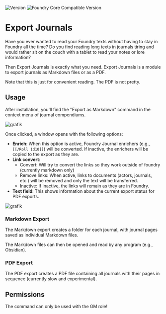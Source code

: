 ![Version](https://img.shields.io/github/v/tag/Cibola8/exportjournals?label=Version&style=flat-square&color=2577a1) ![Foundry Core Compatible Version](https://img.shields.io/badge/dynamic/json.svg?url=https%3A%2F%2Fraw.githubusercontent.com%2FCibola8%2Fexportjournals%foundry13%2Fmodule.json&label=Foundry%20Core%20Compatible%20Version&query=$.compatibility.verified&style=flat-square&color=ff6400)


# Export Journals

Have you ever wanted to read your Foundry texts without having to stay in Foundry all the time? Do you find reading long texts in journals tiring and would rather sit on the couch with a tablet to read your notes or lore information?

Then Export Journals is exactly what you need. Export Journals is a module to export journals as Markdown files or as a PDF.

Note that this is just for convenient reading. The PDF is not pretty.

## Usage

After installation, you'll find the "Export as Markdown" command in the context menu of journal compendiums.

![grafik](https://github.com/user-attachments/assets/8fb2f296-194d-4133-a3aa-57300c67f836)

Once clicked, a window opens with the following options:
- **Enrich**: When this option is active, Foundry Journal enrichers (e.g., `[[/Roll 1d10]]`) will be converted. If inactive, the enrichers will be copied to the export as they are.
- **Link convert**: 
    * Convert: Will try to convert the links so they work outside of foundry (currently markdown only)
    * Remove links: When active, links to documents (actors, journals, etc.) will be removed and only the text will be transferred. 
    * Inactive: If inactive, the links will remain as they are in Foundry.
- **Text field**: This shows information about the current export status for PDF exports.

![grafik](https://github.com/user-attachments/assets/ae01344f-8043-433b-8ff0-584c69fa399b)

### Markdown Export
The Markdown export creates a folder for each journal, with journal pages saved as individual Markdown files.

The Markdown files can then be opened and read by any program (e.g., Obsidian).

### PDF Export
The PDF export creates a PDF file containing all journals with their pages in sequence (currently slow and experimental).

## Permissions
The command can only be used with the GM role!
